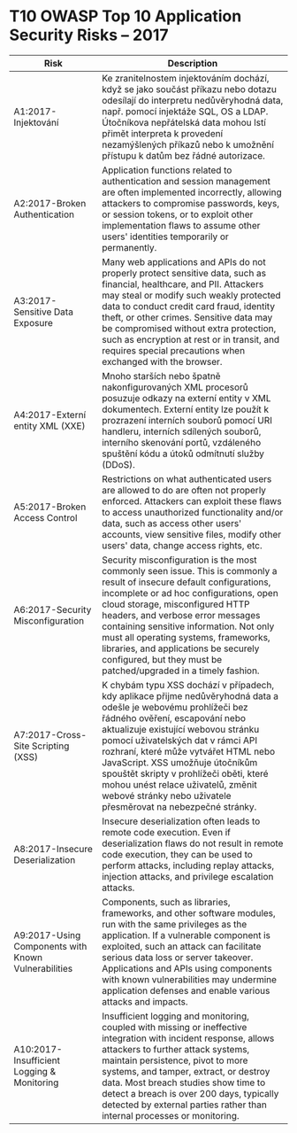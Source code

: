 # T10 OWASP Top 10 Application Security Risks – 2017

| Risk | Description | 
| -- | -- |
| A1:2017-Injektování | Ke zranitelnostem injektováním dochází, když se jako součást příkazu nebo dotazu odesílají do interpretu nedůvěryhodná data, např. pomocí injektáže SQL, OS a LDAP. Útočníkova nepřátelská data mohou lstí přimět interpreta k provedení nezamýšlených příkazů nebo k umožnění přístupu k datům bez řádné autorizace. |
| A2:2017-Broken Authentication |Application functions related to authentication and session management are often implemented incorrectly, allowing attackers to compromise passwords, keys, or session tokens, or to exploit other implementation flaws to assume other users' identities temporarily or permanently. |
| A3:2017-Sensitive Data Exposure | Many web applications and APIs do not properly protect sensitive data, such as financial, healthcare, and PII. Attackers may steal or modify such weakly protected data to conduct credit card fraud, identity theft, or other crimes. Sensitive data may be compromised without extra protection, such as encryption at rest or in transit, and requires special precautions when exchanged with the browser. |
| A4:2017-Externí entity XML (XXE) | Mnoho starších nebo špatně nakonfigurovaných XML procesorů posuzuje odkazy na externí entity v XML dokumentech. Externí entity lze použít k prozrazení interních souborů pomocí URI handleru, interních sdílených souborů, interního skenování portů, vzdáleného spuštění kódu a útoků odmítnutí služby (DDoS). |
| A5:2017-Broken Access Control | Restrictions on what authenticated users are allowed to do are often not properly enforced. Attackers can exploit these flaws to access unauthorized functionality and/or data, such as access other users' accounts, view sensitive files, modify other users' data, change access rights, etc. |
| A6:2017-Security Misconfiguration | Security misconfiguration is the most commonly seen issue. This is commonly a result of insecure default configurations, incomplete or ad hoc configurations, open cloud storage, misconfigured HTTP headers, and verbose error messages containing sensitive information. Not only must all operating systems, frameworks, libraries, and applications be securely configured, but they must be patched/upgraded in a timely fashion. |
| A7:2017-Cross-Site Scripting (XSS) | K chybám typu XSS dochází v případech, kdy aplikace přijme nedůvěryhodná data a odešle je webovému prohlížeči bez řádného ověření, escapování nebo aktualizuje existující webovou stránku pomocí uživatelských dat v rámci API rozhraní, které může vytvářet HTML nebo JavaScript. XSS umožňuje útočníkům spouštět skripty v prohlížeči oběti, které mohou unést relace uživatelů, změnit webové stránky nebo uživatele přesměrovat na nebezpečné stránky. |
| A8:2017-Insecure Deserialization | Insecure deserialization often leads to remote code execution. Even if deserialization flaws do not result in remote code execution, they can be used to perform attacks, including replay attacks, injection attacks, and privilege escalation attacks. |
| A9:2017-Using Components with Known Vulnerabilities | Components, such as libraries, frameworks, and other software modules, run with the same privileges as the application. If a vulnerable component is exploited, such an attack can facilitate serious data loss or server takeover. Applications and APIs using components with known vulnerabilities may undermine application defenses and enable various attacks and impacts. |
| A10:2017-Insufficient Logging & Monitoring| Insufficient logging and monitoring, coupled with missing or ineffective integration with incident response, allows attackers to further attack systems, maintain persistence, pivot to more systems, and tamper, extract, or destroy data. Most breach studies show time to detect a breach is over 200 days, typically detected by external parties rather than internal processes or monitoring. |
